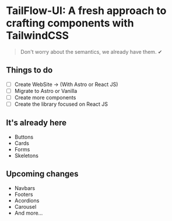 # TailFlow-UI: A fresh approach to crafting components with TailwindCSS
> Don't worry about the semantics, we already have them. ✔

 ## Things to do
- [ ] Create WebSite -> (With Astro or React JS)
- [ ] Migrate to Astro or Vanilla
- [ ] Create more components
- [ ] Create the library focused on React JS

## It's already here
- Buttons
- Cards
- Forms
- Skeletons

 ## Upcoming changes
 - Navbars
 - Footers
 - Acordions
 - Carousel
 - And more...




